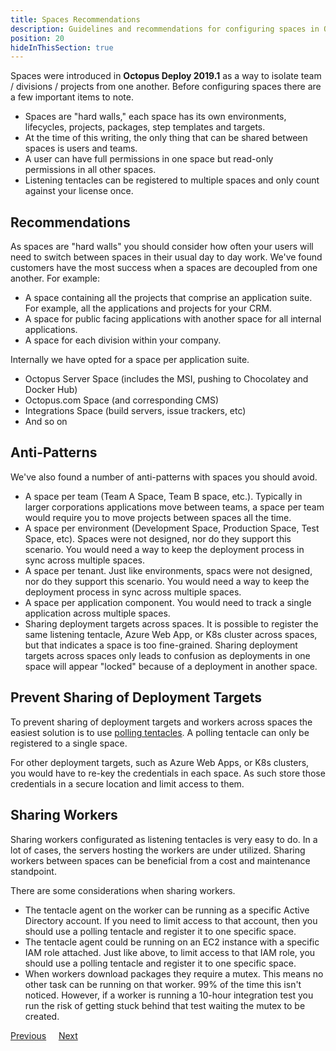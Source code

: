 ```yaml
---
title: Spaces Recommendations
description: Guidelines and recommendations for configuring spaces in Octopus Deploy.
position: 20
hideInThisSection: true
---
```


Spaces were introduced in **Octopus Deploy 2019.1** as a way to isolate team / divisions / projects from one another.  Before configuring spaces there are a few important items to note.

- Spaces are "hard walls," each space has its own environments, lifecycles, projects, packages, step templates and targets.
- At the time of this writing, the only thing that can be shared between spaces is users and teams.
- A user can have full permissions in one space but read-only permissions in all other spaces.
- Listening tentacles can be registered to multiple spaces and only count against your license once.

## Recommendations

As spaces are "hard walls" you should consider how often your users will need to switch between spaces in their usual day to day work.  We've found customers have the most success when a spaces are decoupled from one another.  For example:

- A space containing all the projects that comprise an application suite.  For example, all the applications and projects for your CRM.
- A space for public facing applications with another space for all internal applications.
- A space for each division within your company.

Internally we have opted for a space per application suite.

- Octopus Server Space (includes the MSI, pushing to Chocolatey and Docker Hub)
- Octopus.com Space (and corresponding CMS)
- Integrations Space (build servers, issue trackers, etc)
- And so on

## Anti-Patterns

We've also found a number of anti-patterns with spaces you should avoid.

- A space per team (Team A Space, Team B space, etc.).  Typically in larger corporations applications move between teams, a space per team would require you to move projects between spaces all the time.
- A space per environment (Development Space, Production Space, Test Space, etc).  Spaces were not designed, nor do they support this scenario.  You would need a way to keep the deployment process in sync across multiple spaces.
- A space per tenant.  Just like environments, spacs were not designed, nor do they support this scenario.  You would need a way to keep the deployment process in sync across multiple spaces.
- A space per application component.  You would need to track a single application across multiple spaces.
- Sharing deployment targets across spaces.  It is possible to register the same listening tentacle, Azure Web App, or K8s cluster across spaces, but that indicates a space is too fine-grained.  Sharing deployment targets across spaces only leads to confusion as deployments in one space will appear "locked" because of a deployment in another space.

## Prevent Sharing of Deployment Targets

To prevent sharing of deployment targets and workers across spaces the easiest solution is to use [polling tentacles](/docs/infrastructure/deployment-targets/windows-targets/tentacle-communication.md).  A polling tentacle can only be registered to a single space.

For other deployment targets, such as Azure Web Apps, or K8s clusters, you would have to re-key the credentials in each space.  As such store those credentials in a secure location and limit access to them.

## Sharing Workers

Sharing workers configurated as listening tentacles is very easy to do.  In a lot of cases, the servers hosting the workers are under utilized.  Sharing workers between spaces can be beneficial from a cost and maintenance standpoint.

There are some considerations when sharing workers.
- The tentacle agent on the worker can be running as a specific Active Directory account.  If you need to limit access to that account, then you should use a polling tentacle and register it to one specific space.
- The tentacle agent could be running on an EC2 instance with a specific IAM role attached.  Just like above, to limit access to that IAM role, you should use a polling tentacle and register it to one specific space.
- When workers download packages they require a mutex.  This means no other task can be running on that worker.  99% of the time this isn't noticed.  However, if a worker is running a 10-hour integration test you run the risk of getting stuck behind that test waiting the mutex to be created.

<span><a class="btn btn-outline-dark" href="/docs/getting-started/best-practices/installation-guidelines">Previous</a></span>&nbsp;&nbsp;&nbsp;&nbsp;&nbsp;<span><a class="btn btn-success" href="/docs/getting-started/best-practices/environments-and-deployment-targets">Next</a></span>